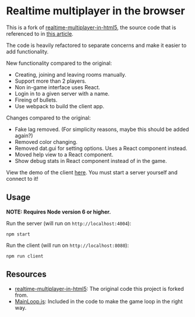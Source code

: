 Realtime multiplayer in the browser
=============================

This is a fork of [realtime-multiplayer-in-html5](https://github.com/underscorediscovery/realtime-multiplayer-in-html5), the source code
that is referenced to in [this article](http://buildnewgames.com/real-time-multiplayer/).

The code is heavily refactored to separate concerns and make it easier to add functionality.

New functionality compared to the original:
* Creating, joining and leaving rooms manually.
* Support more than 2 players.
* Non in-game interface uses React.
* Login in to a given server with a name.
* Fireing of bullets.
* Use webpack to build the client app.

Changes compared to the original:
* Fake lag removed. (For simplicity reasons, maybe this should be added again?)
* Removed color changing.
* Removed dat.gui for setting options. Uses a React component instead.
* Moved help view to a React component. 
* Show debug stats in React component instead of in the game.

View the demo of the client [here](http://realtime-multiplayer.arjanfrans.com/). You must start a server yourself and connect to it! 

## Usage

**NOTE: Requires Node version 6 or higher.**

Run the server (will run on `http://localhost:4004`): 

```
npm start
```

Run the client (will run on `http://localhost:8080`):

```
npm run client
```

## Resources

* [realtime-multiplayer-in-html5](https://github.com/underscorediscovery/realtime-multiplayer-in-html5): The original code this project is forked from.
* [MainLoop.js](https://github.com/IceCreamYou/MainLoop.js): Included in the code to make the game loop in the right way.
